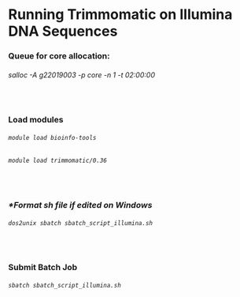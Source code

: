 # Running Trimmomatic on Illumina DNA Sequences

### Queue for core allocation:

###### salloc -A g22019003 -p core -n 1 -t 02:00:00

<br>

### Load modules

###### `module load bioinfo-tools`

###### `module load trimmomatic/0.36`

<br>

### _*Format sh file if edited on Windows_

###### `dos2unix sbatch sbatch_script_illumina.sh`

<br>

### Submit Batch Job

###### `sbatch sbatch_script_illumina.sh`
 
